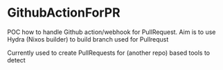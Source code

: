 # GithubActionForPR
POC how to handle Github action/webhook for PullRequest. Aim is to use Hydra (Nixos builder) to build branch used
for Pullrequst

Currently used to create PullRequests for (another repo) based tools to detect
